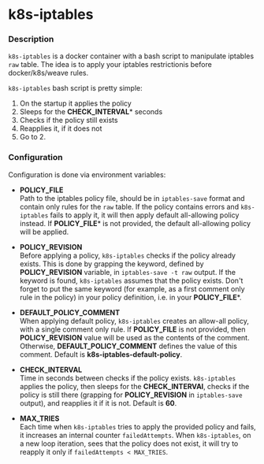k8s-iptables
============

### Description

`k8s-iptables` is a docker container with a bash script to manipulate iptables `raw` table.
The idea is to apply your iptables restrictionis before docker/k8s/weave rules.

`k8s-iptables` bash script is pretty simple:

1. On the startup it applies the policy
2. Sleeps for the **CHECK_INTERVAL*** seconds
3. Checks if the policy still exists
4. Reapplies it, if it does not
5. Go to 2.

### Configuration

Configuration is done via environment variables:

* **POLICY_FILE**  
Path to the iptables policy file, should be in `iptables-save` format and
contain only rules for the `raw` table. If the policy contains errors and
`k8s-iptables` fails to apply it, it will then apply default all-allowing 
policy instead. If **POLICY_FILE*** is not provided, the default all-allowing policy
will be applied.

* **POLICY_REVISION**  
Before applying a policy, `k8s-iptables` checks if the policy
already exists. This is done by grapping the keyword, defined
by **POLICY_REVISION** variable, in `iptables-save -t raw` output.
If the keyword is found, `k8s-iptables` assumes that the policy exists.
Don't forget to put the same keyword (for example, as a first comment only rule in the policy) in your policy definition, i.e. in your **POLICY_FILE***.

* **DEFAULT_POLICY_COMMENT**  
When applying default policy, `k8s-iptables` creates an allow-all policy, with a single comment only
rule. If **POLICY_FILE** is not provided, then **POLICY_REVISION** value will be used as the contents of the comment.
Otherwise, **DEFAULT_POLICY_COMMENT** defines the value of this comment. Default is **k8s-iptables-default-policy**.

* **CHECK_INTERVAL**  
Time in seconds between checks if the policy exists.
`k8s-iptables` applies the policy, then sleeps for the 
**CHECK_INTERVAl**, checks if the policy is still there (grapping for **POLICY_REVISION** in `iptables-save` output), and 
reapplies it if it is not. Default is **60**.

* **MAX_TRIES**  
Each time when `k8s-iptables` tries to apply the provided policy and fails, it increases an internal counter `failedAttempts`.
When `k8s-iptables`, on a new loop iteration, sees that the policy does not exist, it will try to reapply it 
only if `failedAttempts < MAX_TRIES`. 

